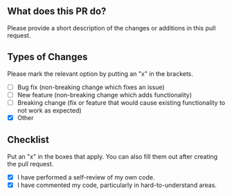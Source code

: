 ## What does this PR do?
Please provide a short description of the changes or additions in this pull request.

## Types of Changes
Please mark the relevant option by putting an "x" in the brackets.

- [ ] Bug fix (non-breaking change which fixes an issue)
- [ ] New feature (non-breaking change which adds functionality)
- [ ] Breaking change (fix or feature that would cause existing functionality to not work as expected)
- [X] Other

## Checklist
Put an "x" in the boxes that apply. You can also fill them out after creating the pull request.

- [X] I have performed a self-review of my own code.
- [X] I have commented my code, particularly in hard-to-understand areas.